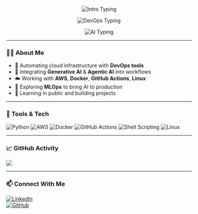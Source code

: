 <p align="center">
  <img src="https://readme-typing-svg.demolab.com?font=Fira+Code&duration=2500&pause=100&color=00C6D7&center=true&vCenter=true&width=435&lines=Hi+there!+I'm+Sasirekha+%F0%9F%91%8B" alt="Intro Typing" />
</p>

<p align="center">
  <img src="https://readme-typing-svg.demolab.com?font=Fira+Code&duration=2500&pause=300&color=00C6D7&center=true&vCenter=true&width=435&lines=DevOps+%26+MLOps+Learner+%7C+AWS+%7C+CI%2FCD+%7C+Docker" alt="DevOps Typing" />
</p>

<p align="center">
  <img src="https://readme-typing-svg.demolab.com?font=Fira+Code&duration=2500&pause=500&color=00C6D7&center=true&vCenter=true&width=435&lines=Building+AI-powered+Automation+with+Generative+%26+Agentic+AI" alt="AI Typing" />
</p>

---

### 👩‍💻 About Me  
- 🔧 Automating cloud infrastructure with **DevOps tools**  
- 🤖 Integrating **Generative AI** & **Agentic AI** into workflows  
- ☁️ Working with **AWS**, **Docker**, **GitHub Actions**, **Linux**  
- 🚀 Exploring **MLOps** to bring AI to production  
- 🌱 Learning in public and building projects

---

### 🧰 Tools & Tech

![Python](https://img.shields.io/badge/Python-3776AB?style=for-the-badge&logo=python&logoColor=white)
![AWS](https://img.shields.io/badge/AWS-232F3E?style=for-the-badge&logo=amazon-aws&logoColor=white)
![Docker](https://img.shields.io/badge/Docker-2496ED?style=for-the-badge&logo=docker&logoColor=white)
![GitHub Actions](https://img.shields.io/badge/GitHub%20Actions-2088FF?style=for-the-badge&logo=github-actions&logoColor=white)
![Shell Scripting](https://img.shields.io/badge/Shell-Bash-4EAA25?style=for-the-badge&logo=gnubash&logoColor=white)
![Linux](https://img.shields.io/badge/Linux-FCC624?style=for-the-badge&logo=linux&logoColor=black)

---

### 📈 GitHub Activity

[![](https://raw.githubusercontent.com/Sasirekha-bg/Sasirekha-bg/output/github-contribution-grid-snake.svg)](https://github.com/Sasirekha-bg)

---

### 📫 Connect With Me  
[![LinkedIn](https://img.shields.io/badge/LinkedIn-blue?style=flat&logo=linkedin&labelColor=blue)](https://www.linkedin.com/in/sasirekha)  
[![GitHub](https://img.shields.io/badge/GitHub-black?style=flat&logo=github)](https://github.com/Sasirekha-bg)
